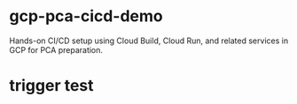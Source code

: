 # gcp-pca-cicd-demo
Hands-on CI/CD setup using Cloud Build, Cloud Run, and related services in GCP for PCA preparation.
# trigger test
